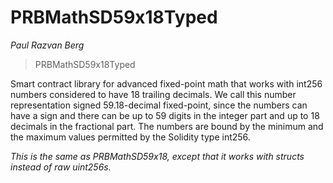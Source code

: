 # PRBMathSD59x18Typed

_Paul Razvan Berg_

> PRBMathSD59x18Typed

Smart contract library for advanced fixed-point math that works with int256 numbers considered to have 18 trailing decimals. We call this number representation signed 59.18-decimal fixed-point, since the numbers can have a sign and there can be up to 59 digits in the integer part and up to 18 decimals in the fractional part. The numbers are bound by the minimum and the maximum values permitted by the Solidity type int256.

_This is the same as PRBMathSD59x18, except that it works with structs instead of raw uint256s._
